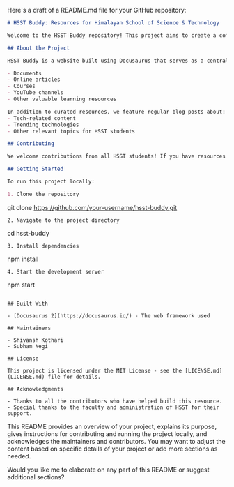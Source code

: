 Here's a draft of a README.md file for your GitHub repository:

```markdown
# HSST Buddy: Resources for Himalayan School of Science & Technology

Welcome to the HSST Buddy repository! This project aims to create a comprehensive resource hub for students of the Himalayan School of Science & Technology (HSST).

## About the Project

HSST Buddy is a website built using Docusaurus that serves as a centralized repository of educational resources. Our goal is to provide HSST students with easy access to a wide range of materials including:

- Documents
- Online articles
- Courses
- YouTube channels
- Other valuable learning resources

In addition to curated resources, we feature regular blog posts about:
- Tech-related content
- Trending technologies
- Other relevant topics for HSST students

## Contributing

We welcome contributions from all HSST students! If you have resources to add or want to contribute to the blog, please read our [Contributing Guidelines](CONTRIBUTING.md) for more information on how to get started.

## Getting Started

To run this project locally:

1. Clone the repository
   ```
   git clone https://github.com/your-username/hsst-buddy.git
   ```
2. Navigate to the project directory
   ```
   cd hsst-buddy
   ```
3. Install dependencies
   ```
   npm install
   ```
4. Start the development server
   ```
   npm start
   ```

## Built With

- [Docusaurus 2](https://docusaurus.io/) - The web framework used

## Maintainers

- Shivansh Kothari
- Subham Negi

## License

This project is licensed under the MIT License - see the [LICENSE.md](LICENSE.md) file for details.

## Acknowledgments

- Thanks to all the contributors who have helped build this resource.
- Special thanks to the faculty and administration of HSST for their support.

```

This README provides an overview of your project, explains its purpose, gives instructions for contributing and running the project locally, and acknowledges the maintainers and contributors. You may want to adjust the content based on specific details of your project or add more sections as needed.

Would you like me to elaborate on any part of this README or suggest additional sections?